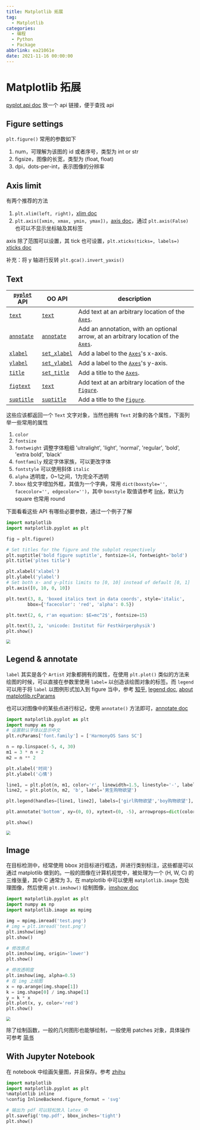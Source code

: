 ```yaml
---
title: Matplotlib 拓展
tag:
  - Matplotlib
categories:
  - 编程
  - Python
  - Package
abbrlink: ea21061e
date: 2021-11-16 00:00:00
---
```


# Matplotlib 拓展

[pyplot api doc](https://matplotlib.org/stable/api/_as_gen/matplotlib.pyplot.html#module-matplotlib.pyplot) 放一个 api 链接，便于查找 api

## Figure settings

`plt.figure()` 常用的参数如下

1. num，可理解为该图的 id 或者序号，类型为 int or str
2. figsize，图像的长宽，类型为 (float, float)
3. dpi，dots-per-int，表示图像的分辨率

## Axis limit

有两个推荐的方法

1. `plt.xlim(left, right)`，[xlim doc](https://matplotlib.org/stable/api/_as_gen/matplotlib.pyplot.xlim.html?highlight=pyplot%20xlim#matplotlib.pyplot.xlim)
2. `plt.axis([xmin, xmax, ymin, ymax])`，[axis doc](https://matplotlib.org/stable/api/_as_gen/matplotlib.pyplot.axis.html#matplotlib.pyplot.axis)，通过 `plt.axis(False)` 也可以不显示坐标轴及其标签

axis 除了范围可以设置，其 tick 也可设置，`plt.xticks(ticks=, labels=)` [xticks doc](https://matplotlib.org/stable/api/_as_gen/matplotlib.pyplot.xticks.html#matplotlib.pyplot.xticks)

补充：将 y 轴进行反转 `plt.gca().invert_yaxis()`

## Text


| [`pyplot`](https://matplotlib.org/stable/api/_as_gen/matplotlib.pyplot.html#module-matplotlib.pyplot) API | OO API                                                       | description                                                  |
| ------------------------------------------------------------ | ------------------------------------------------------------ | ------------------------------------------------------------ |
| [`text`](https://matplotlib.org/stable/api/_as_gen/matplotlib.pyplot.text.html#matplotlib.pyplot.text) | [`text`](https://matplotlib.org/stable/api/_as_gen/matplotlib.axes.Axes.text.html#matplotlib.axes.Axes.text) | Add text at an arbitrary location of the [`Axes`](https://matplotlib.org/stable/api/axes_api.html#matplotlib.axes.Axes). |
| [`annotate`](https://matplotlib.org/stable/api/_as_gen/matplotlib.pyplot.annotate.html#matplotlib.pyplot.annotate) | [`annotate`](https://matplotlib.org/stable/api/_as_gen/matplotlib.axes.Axes.annotate.html#matplotlib.axes.Axes.annotate) | Add an annotation, with an optional arrow, at an arbitrary location of the [`Axes`](https://matplotlib.org/stable/api/axes_api.html#matplotlib.axes.Axes). |
| [`xlabel`](https://matplotlib.org/stable/api/_as_gen/matplotlib.pyplot.xlabel.html#matplotlib.pyplot.xlabel) | [`set_xlabel`](https://matplotlib.org/stable/api/_as_gen/matplotlib.axes.Axes.set_xlabel.html#matplotlib.axes.Axes.set_xlabel) | Add a label to the [`Axes`](https://matplotlib.org/stable/api/axes_api.html#matplotlib.axes.Axes)'s x-axis. |
| [`ylabel`](https://matplotlib.org/stable/api/_as_gen/matplotlib.pyplot.ylabel.html#matplotlib.pyplot.ylabel) | [`set_ylabel`](https://matplotlib.org/stable/api/_as_gen/matplotlib.axes.Axes.set_ylabel.html#matplotlib.axes.Axes.set_ylabel) | Add a label to the [`Axes`](https://matplotlib.org/stable/api/axes_api.html#matplotlib.axes.Axes)'s y-axis. |
| [`title`](https://matplotlib.org/stable/api/_as_gen/matplotlib.pyplot.title.html#matplotlib.pyplot.title) | [`set_title`](https://matplotlib.org/stable/api/_as_gen/matplotlib.axes.Axes.set_title.html#matplotlib.axes.Axes.set_title) | Add a title to the [`Axes`](https://matplotlib.org/stable/api/axes_api.html#matplotlib.axes.Axes). |
| [`figtext`](https://matplotlib.org/stable/api/_as_gen/matplotlib.pyplot.figtext.html#matplotlib.pyplot.figtext) | [`text`](https://matplotlib.org/stable/api/figure_api.html#matplotlib.figure.Figure.text) | Add text at an arbitrary location of the [`Figure`](https://matplotlib.org/stable/api/figure_api.html#matplotlib.figure.Figure). |
| [`suptitle`](https://matplotlib.org/stable/api/_as_gen/matplotlib.pyplot.suptitle.html#matplotlib.pyplot.suptitle) | [`suptitle`](https://matplotlib.org/stable/api/figure_api.html#matplotlib.figure.Figure.suptitle) | Add a title to the [`Figure`](https://matplotlib.org/stable/api/figure_api.html#matplotlib.figure.Figure). |

这些应该都返回一个 `Text` 文字对象，当然也拥有 `Text` 对象的各个属性，下面列举一些常用的属性

1. `color`
2. `fontsize`
3. `fontweight` 调整字体粗细 'ultralight', 'light', 'normal', 'regular', 'bold', 'extra bold', 'black'
4. `fontfamily` 规定字体家族，可以更改字体
5. `fontstyle` 可以使用斜体 `italic`
6. `alpha` 透明度，0~1之间，1为完全不透明
7. `bbox` 给文字增加外框，其值为一个字典，常用 `dict(boxstyle='', facecolor='', edgecolor='')`，其中 `boxstyle` 取值请参考 [link](https://matplotlib.org/stable/api/_as_gen/matplotlib.patches.FancyBboxPatch.html#matplotlib-patches-fancybboxpatch)，默认为 square 也常用 round

下面看看这些 API 有哪些必要参数，通过一个例子了解

```python
import matplotlib
import matplotlib.pyplot as plt

fig = plt.figure()

# Set titles for the figure and the subplot respectively
plt.suptitle('bold figure suptitle', fontsize=14, fontweight='bold')
plt.title('pltes title')

plt.xlabel('xlabel')
plt.ylabel('ylabel')
# Set both x- and y-pltis limits to [0, 10] instead of default [0, 1]
plt.axis([0, 10, 0, 10])

plt.text(3, 8, 'boxed italics text in data coords', style='italic',
        bbox={'facecolor': 'red', 'alpha': 0.5})

plt.text(2, 6, r'an equation: $E=mc^2$', fontsize=15)

plt.text(3, 2, 'unicode: Institut für Festkörperphysik')
plt.show()
```

<img src="Matplotlib 拓展/image-20211115155638742.png" style="zoom:67%;" />

## Legend & annotate

`label` 其实是各个 `Artist` 对象都拥有的属性，在使用 `plt.plot()` 类似的方法来绘图的时候，可以直接在参数里使用 `label=` 以创造该绘图对象的标签。而 `legend` 可以用于将 `label` 以图例形式加入到 figure 当中，参考 [知乎](https://zhuanlan.zhihu.com/p/111108841), [legend doc](https://matplotlib.org/stable/api/_as_gen/matplotlib.pyplot.legend.html#matplotlib.pyplot.legend),  [about matplotlib.rcParams](https://matplotlib.org/stable/tutorials/introductory/customizing.html#matplotlib-rcparams)

也可以对图像中的某些点进行标记，使用 `annotate()` 方法即可，[annotate doc](https://matplotlib.org/stable/api/_as_gen/matplotlib.pyplot.annotate.html#matplotlib.pyplot.annotate)

```python
import matplotlib.pyplot as plt
import numpy as np
# 设置默认字体以显示中文
plt.rcParams['font.family'] = ['HarmonyOS Sans SC']

n = np.linspace(-5, 4, 30)
m1 = 3 * n + 2
m2 = n ** 2

plt.xlabel('时间')
plt.ylabel('心情')

line1, = plt.plot(n, m1, color='r', linewidth=1.5, linestyle='-', label='女生购物欲望')
line2, = plt.plot(n, m2, 'b', label='男生购物欲望')

plt.legend(handles=[line1, line2], labels=['girl购物欲望','boy购物欲望'], loc='best')

plt.annotate('bottom', xy=(0, 0), xytext=(0, -5), arrowprops=dict(color='black', shrink=0.05))

plt.show()
```

<img src="Matplotlib 拓展/image-20211115163146776.png" style="zoom:67%;" />

## Image

在目标检测中，经常使用 bbox 对目标进行框选，并进行类别标注，这些都是可以通过 matplotlib 做到的。一般的图像在计算机视觉中，被处理为一个 (H, W, C) 的三维张量，其中 C 通常为 3，在 matplotlib 中可以使用 `matplotlib.image` 包处理图像，然后使用 `plt.imshow()` 绘制图像，[imshow doc](https://matplotlib.org/stable/api/_as_gen/matplotlib.pyplot.imshow.html#matplotlib.pyplot.imshow)

```python
import matplotlib.pyplot as plt
import numpy as np
import matplotlib.image as mpimg

img = mpimg.imread('test.png')
# img = plt.imread('test.png')
plt.imshow(img)
plt.show()

# 修改原点
plt.imshow(img, origin='lower')
plt.show()

# 修改透明度
plt.imshow(img, alpha=0.5)
# 在 img 上绘图
x = np.arange(img.shape[1])
k = img.shape[0] / img.shape[1]
y = k * x
plt.plot(x, y, color='red')
plt.show()
```

<img src="Matplotlib 拓展/image-20211115174301946.png" style="zoom: 67%;" />

除了绘制函数，一般的几何图形也能够绘制，一般使用 patches 对象，具体操作可参考 [简书](https://www.jianshu.com/p/8d14238d402a)

## With Jupyter Notebook

在 notebook 中绘画矢量图，并且保存。参考 [zhihu](https://www.zhihu.com/question/59392251/answer/403124614)

```python
import matplotlib
import matplotlib.pyplot as plt
%matplotlib inline
%config InlineBackend.figure_format = 'svg'

# 输出为 pdf 可以轻松放入 latex 中
plt.savefig('tmp.pdf', bbox_inches='tight')
plt.show()
```

